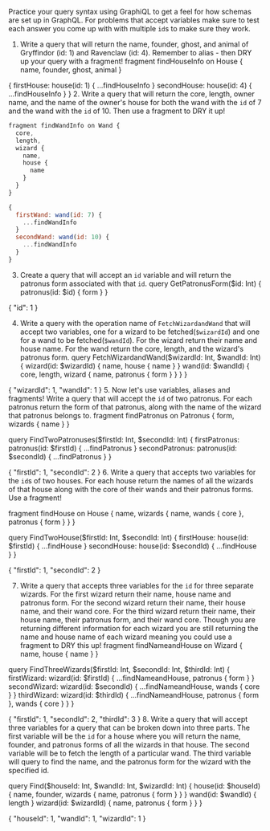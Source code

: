 Practice your query syntax using GraphiQL to get a feel for how schemas are set up in GraphQL. For problems that accept variables make sure to test each answer you come up with with multiple `id`s to make sure they work.

1. Write a query that will return the name, founder, ghost, and animal of Gryffindor (id: 1) and Ravenclaw (id: 4). Remember to alias - then DRY up your query with a fragment!
fragment findHouseInfo on House {
    name,
    founder,
    ghost,
    animal
}

{
    firstHouse: house(id: 1) {
        ...findHouseInfo
    }
    secondHouse: house(id: 4) {
        ...findHouseInfo
    }
}
2. Write a query that will return the core, length, owner name, and the name of the owner's house for both the wand with the `id` of 7 and the wand with the `id` of 10. Then use a fragment to DRY it up!

```js
fragment findWandInfo on Wand {
  core,
  length,
  wizard {
    name,
    house {
      name
    }
  }
}

{
  firstWand: wand(id: 7) {
    ...findWandInfo
  }
  secondWand: wand(id: 10) {
    ...findWandInfo
  }
}
```

3. Create a query that will accept an `id` variable and will return the patronus form associated with that `id`.
query GetPatronusForm($id: Int) {
  patronus(id: $id) {
    form
  }
}

{
  "id": 1
}

4. Write a query with the operation name of `FetchWizardandWand` that will accept two variables, one for a wizard to be fetched(`$wizardId`) and one for a wand to be fetched(`$wandId`). For the wizard return their name and house name. For the wand return the core, length, and the wizard's patronus form.
query FetchWizardandWand($wizardId: Int, $wandId: Int) {
    wizard(id: $wizardId) {
        name,
        house {
            name
        }
    }
    wand(id: $wandId) {
        core,
        length,
        wizard {
            name,
            patronus {
                form
            }
        }
    }
}

{
    "wizardId": 1,
    "wandId": 1
}
5. Now let's use variables, aliases and fragments! Write a query that will accept the `id` of two patronus. For each patronus return the form of that patronus, along with the name of the wizard that patronus belongs to.
fragment findPatronus on Patronus {
        form,
        wizards {
            name
        }
}

query FindTwoPatronuses($firstId: Int, $secondId: Int) {
    firstPatronus: patronus(id: $firstId) {
        ...findPatronus
    }
    secondPatronus: patronus(id: $secondId) {
        ...findPatronus
    }
}

{
    "firstId": 1,
    "secondId": 2
}
6. Write a query that accepts two variables for the `id`s of two houses. For each house return the names of all the wizards of that house along with the core of their wands and their patronus forms. Use a fragment!

fragment findHouse on House {
  name,
  wizards {
    name,
    wands {
      core
    },
    patronus {
      form
    }
  }
}

query FindTwoHouse($firstId: Int, $secondId: Int) {
  firstHouse: house(id: $firstId) {
    ...findHouse
  }
  secondHouse: house(id: $secondId) {
    ...findHouse
  }
}

{
  "firstId": 1,
  "secondId": 2
}

7. Write a query that accepts three variables for the `id` for three separate wizards. For the first wizard return their name, house name and patronus form. For the second wizard return their name, their house name, and their wand core. For the third wizard return their name, their house name, their patronus form, and their wand core. Though you are returning different information for each wizard you are still returning the name and house name of each wizard meaning you could use a fragment to DRY this up!
fragment findNameandHouse on Wizard {
    name,
    house {
        name
    }
}

query FindThreeWizards($firstId: Int, $secondId: Int, $thirdId: Int) {
    firstWizard: wizard(id: $firstId) {
        ...findNameandHouse,
        patronus {
            form
        }
    }
    secondWizard: wizard(id: $secondId) {
        ...findNameandHouse,
        wands {
            core
        }
    }
    thirdWizard: wizard(id: $thirdId) {
        ...findNameandHouse,
        patronus {
            form
        },
        wands {
            core
        }
    }
}

{
  "firstId": 1,
  "secondId": 2,
  "thirdId": 3
}
8. Write a query that will accept three variables for a query that can be broken down into three parts. The first variable will be the `id` for a house where you will return the name, founder, and patronus forms of all the wizards in that house. The second variable will be to fetch the length of a particular wand. The third variable will query to find the name, and the patronus form for the wizard with the specified id.

query Find($houseId: Int, $wandId: Int, $wizardId: Int) {
  house(id: $houseId) {
    name,
    founder,
    wizards {
      name,
      patronus {
        form
      }
    }
  }
  wand(id: $wandId) {
    length
  }
  wizard(id: $wizardId) {
    name,
    patronus {
      form
    }
  }
}

{
    "houseId": 1,
    "wandId": 1,
    "wizardId": 1
}